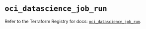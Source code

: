 # `oci_datascience_job_run`

Refer to the Terraform Registry for docs: [`oci_datascience_job_run`](https://registry.terraform.io/providers/oracle/oci/7.19.0/docs/resources/datascience_job_run).
